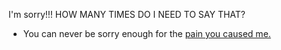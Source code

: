I'm sorry!!!  HOW MANY TIMES DO I NEED TO SAY THAT?

- You can never be sorry enough for the [pain you caused me.](compensation.md)